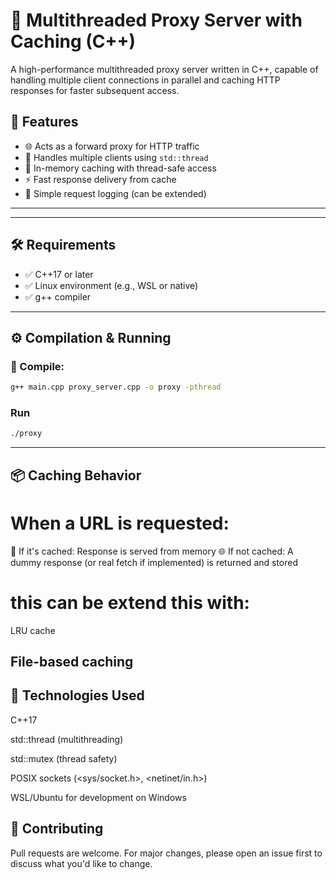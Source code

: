 # 🚀 Multithreaded Proxy Server with Caching (C++)

A high-performance multithreaded proxy server written in C++, capable of handling multiple client connections in parallel and caching HTTP responses for faster subsequent access.

## 📌 Features

- 🌐 Acts as a forward proxy for HTTP traffic
- 🧵 Handles multiple clients using `std::thread`
- 🧠 In-memory caching with thread-safe access
- ⚡ Fast response delivery from cache
- 📄 Simple request logging (can be extended)

---


---

## 🛠️ Requirements

- ✅ C++17 or later
- ✅ Linux environment (e.g., WSL or native)
- ✅ g++ compiler

---

## ⚙️ Compilation & Running

### 🔧 Compile:

```bash
g++ main.cpp proxy_server.cpp -o proxy -pthread
```

### Run 
```bash
./proxy
```

---

## 📦 Caching Behavior
# When a URL is requested:

  🔁 If it's cached: Response is served from memory
  🌐 If not cached: A dummy response (or real fetch if implemented) is returned and stored

# this can be extend this with:

  LRU cache

  File-based caching
---

## 🧱 Technologies Used
C++17

std::thread (multithreading)

std::mutex (thread safety)

POSIX sockets (<sys/socket.h>, <netinet/in.h>)

WSL/Ubuntu for development on Windows

## 🤝 Contributing
  Pull requests are welcome. For major changes, please open an issue first to discuss what you'd like to change.

